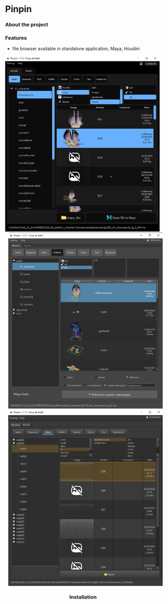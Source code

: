 # Pinpin

### About the project


### Features
- file browser available in standalone application, Maya, Houdini

<center>
    <img src="https://github.com/DavidDelaunay43/Pinpin/blob/main/_screenshots/browser_standalone.png" alt="drawing" width="500" style="margin-right: 10px;">
    <img src="https://github.com/DavidDelaunay43/Pinpin/blob/main/_screenshots/browser_maya.png" alt="drawing" width="500" style="margin-left: 10px;">
    <img src="https://github.com/DavidDelaunay43/Pinpin/blob/main/_screenshots/browser_houdini.png" alt="drawing" width="500" style="margin-left: 10px;">

### Installation
